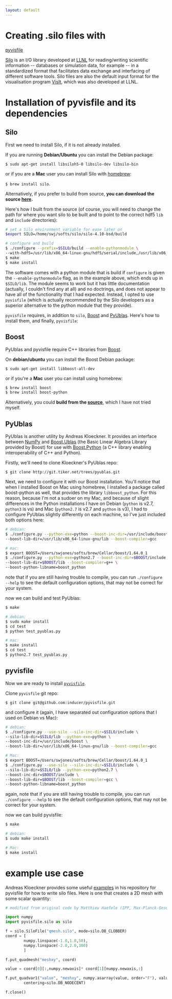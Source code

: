 ```yaml
---
layout: default
---
```


# Creating .silo files with
[pyvisfile](https://mathema.tician.de/software/pyvisfile/)

[Silo](https://wci.llnl.gov/simulation/computer-codes/silo) is an I/O library
developed at [LLNL](https://www.llnl.gov/) for reading/writing scientific
information -- databases or simulation data, for example -- in a standardized
format that facilitates data exchange and interfacing of different software
tools. Silo files are also the default input format for the visualisation
program [VisIt](https://wci.llnl.gov/simulation/computer-codes/visit), which
was also developed at LLNL.

# Installation of pyvisfile and its dependencies

## Silo

First we need to install Silo, if it is not already installed.

If you are running __Debian/Ubuntu__ you can install the Debian package:

`$ sudo apt-get install libsiloh5-0 libsilo-dev libsilo-bin`

or if you are a __Mac__ user you can install Silo with
[homebrew](https://brew.sh/):

`$ brew install silo`.

Alternatively, if you prefer to build from source,  __you can download the
source [here](https://wci.llnl.gov/simulation/computer-codes/silo/downloads).__

Here's how I built from the source (of course, you will need to change the path
for where you want silo to be built and to point to the correct hdf5 `lib` and
`include` directories):

~~~bash
# set a Silo environment variable for ease later on
$export SILO=/home/swj/softs/silo/silo-4.10-bsd/build

# configure and build
$ ./configure --prefix=$SILO/build --enable-pythonmodule \
--with-hdf5=/usr/lib/x86_64-linux-gnu/hdf5/serial/include,/usr/lib/x86_64-linux-gnu/hdf5/serial/lib  
$ make  
$ make install
~~~

The software comes with a python module that is build if `configure` is given
the `--enable-pythonmodule` flag, as in the example above, which ends up in
`$SILO/lib`. The module seems to work but it has little documentation
(actually, I couldn't find any at all) and no doctrings, and does not appear to
have all of the functionality that I had expected. Instead, I opted to use
`pyvisfile` (which is actually recommended by the Silo developers as a superior
alternative to the python module that they provide).

`pyvisfile` requires, in addition to `silo`,  [Boost](http://www.boost.org) and
[PyUblas](https://mathema.tician.de/software/pyublas). Here's how to install
them, and finally, `pyvisfile`:


## Boost

PyUblas and pyvisfile require C++ libraries from [Boost](http://www.boost.org).

On __debian/ubuntu__ you can install the Boost Debian package:

`$ sudo apt-get install libboost-all-dev`

or if you're a __Mac__ user you can install using homebrew:

~~~bash
$ brew install boost
$ brew install boost-python
~~~

Alternatively, you could __build from the
[source](http://www.boost.org/users/download/)__, which I have not tried
myself.

## PyUblas

PyUblas is another utility by Andreas Kloeckner. It provides an interface
between [NumPy](http://www.numpy.org/) and
[Boost.Ublas](http://www.boost.org/doc/libs/1_45_0/libs/numeric/ublas/doc/index.htm)
(the Basic Linear Algebra Library provided by Boost) for use with
[Boost.Python](http://www.boost.org/doc/libs/1_64_0/libs/python/doc/html/index.html)
(a C++ library enabling interoperability of C++ and Python).

Firstly, we'll need to clone Kloeckner's PyUblas repo:

`$ git clone http://git.tiker.net/trees/pyublas.git`

Next, we need to configure it with our Boost installation. You'll notice that
when I installed Boost on Mac using homebrew, I installed a package called
boost-python as well, that provides the library `libboost_python`. For this
reason, because I'm not a sudoer on my Mac, and because of slight differences
in the Python installations I have on Debian (`python` is v2.7, `python3` is
vs) and Mac (`python2.7` is v2.7 and `python` is v3), I had to configure
PyUblas slightly differently on each machine, so I've just included both
options here:

~~~bash
# debian:
$ ./configure.py --python-exe=python --boost-inc-dir=/usr/include/boost \
--boost-lib-dir=/usr/lib/x86_64-linux-gnu/lib --boost-compiler=gcc

# mac:
$ export BOOST=/Users/swjones/softs/brew/Cellar/boost/1.64.0_1
$ ./configure.py --python-exe=python2.7 --boost-inc-dir=$BOOST/include \
--boost-lib-dir=$BOOST/lib --boost-compiler=g++ \
--boost-python-libname=boost_python
~~~

note that if you are still having trouble to compile, you can run `./configure
--help` to see the default configuration options, that may not be correct for
your system.

now we can build and test PyUblas:

~~~bash
$ make

# debian:
$ sudo make install
$ cd test
$ python test_pyublas.py

# mac:
$ make install
$ cd test
$ python2.7 test_pyublas.py
~~~

## pyvisfile

Now we are ready to install [`pyvisfile`](https://github.com/inducer/pyvisfile).

Clone `pyvisfile` git repo:

`$ git clone git@github.com:inducer/pyvisfile.git`

and configure it (again, I have separated out configuration options that I used
on Debian vs Mac):

~~~bash
# debian:
$ ./configure.py --use-silo --silo-inc-dir=$SILO/include \
--silo-lib-dir=$SILO/lib --python-exe=python \
--boost-inc-dir=/usr/include/boost \
--boost-lib-dir=/usr/lib/x86_64-linux-gnu/lib --boost-compiler=gcc

# Mac:
$ export BOOST=/Users/swjones/softs/brew/Cellar/boost/1.64.0_1
$ ./configure.py --use-silo --silo-inc-dir=$SILO/include \
--silo-lib-dir=$SILO/lib --python-exe=python2.7 \
--boost-inc-dir=$BOOST/include \
--boost-lib-dir=$BOOST/lib --boost-compiler=gcc \
--boost-python-libname=boost_python
~~~

again, note that if you are still having trouble to compile, you can run
`./configure --help` to see the default configuration options, that may not be
correct for your system.

now we can build pyvisfile:

~~~bash
$ make

# debian:
$ sudo make install

# Mac:
$ make install
~~~

# example use case

Andreas Kloeckner provides some useful
[examples](https://github.com/inducer/pyvisfile/tree/master/examples) in his
repository for pyvisfile for how to write silo files. Here is one that creates
a 2D mesh with some scalar quantity:

~~~python
# modified from original code by Matthieu Haefele (IPP, Max-Planck-Gesellschaft)

import numpy
import pyvisfile.silo as silo

f = silo.SiloFile("qmesh.silo", mode=silo.DB_CLOBBER)
coord = [
        numpy.linspace(-1.0,1.0,50),
        numpy.linspace(-2.0,2.0,100)
        ]

f.put_quadmesh("meshxy", coord)

value = coord[0][:,numpy.newaxis]* coord[1][numpy.newaxis,:]

f.put_quadvar1("value", "meshxy", numpy.asarray(value, order="F"), value.shape,
        centering=silo.DB_NODECENT)

f.close()
~~~
